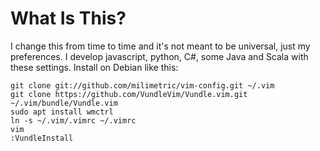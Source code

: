 What Is This?
=============

I change this from time to time and it's not meant to be universal, just my preferences.  I develop javascript, python, C#, some Java and Scala with these settings.  Install on Debian like this:

    git clone git://github.com/milimetric/vim-config.git ~/.vim
    git clone https://github.com/VundleVim/Vundle.vim.git ~/.vim/bundle/Vundle.vim
    sudo apt install wmctrl
    ln -s ~/.vim/.vimrc ~/.vimrc
    vim
    :VundleInstall

